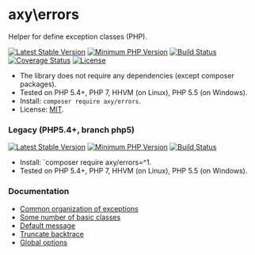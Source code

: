 # axy\errors

Helper for define exception classes (PHP).

[![Latest Stable Version](https://img.shields.io/packagist/v/axy/errors.svg?style=flat-square)](https://packagist.org/packages/axy/errors)
[![Minimum PHP Version](https://img.shields.io/badge/php-%3E%3D%207.1-8892BF.svg?style=flat-square)](https://php.net/)
[![Build Status](https://img.shields.io/travis/axypro/errors/master.svg?style=flat-square)](https://travis-ci.org/axypro/errors)
[![Coverage Status](https://coveralls.io/repos/axypro/errors/badge.svg?branch=master&service=github)](https://coveralls.io/github/axypro/errors?branch=master)
[![License](https://poser.pugx.org/axy/errors/license)](LICENSE)

* The library does not require any dependencies (except composer packages).
* Tested on PHP 5.4+, PHP 7, HHVM (on Linux), PHP 5.5 (on Windows).
* Install: `composer require axy/errors`.
* License: [MIT](LICENSE).

### Legacy (PHP5.4+, branch php5)

[![Latest Stable Version](https://img.shields.io/packagist/v/axy/errors.svg?style=flat-square)](https://packagist.org/packages/axy/errors)
[![Minimum PHP Version](https://img.shields.io/badge/php-%3E%3D%205.4-8892BF.svg?style=flat-square)](https://php.net/)
[![Build Status](https://img.shields.io/travis/axypro/errors/php5.svg?style=flat-square)](https://travis-ci.org/axypro/errors)

* Install: `composer require axy/errors=^1.
* Tested on PHP 5.4+, PHP 7, HHVM (on Linux), PHP 5.5 (on Windows).

### Documentation

* [Common organization of exceptions](doc/org.md)
* [Some number of basic classes](doc/errors.md)
* [Default message](doc/message.md)
* [Truncate backtrace](doc/backtrace.md)
* [Global options](doc/Opts.md)
